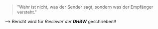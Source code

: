 > "Wahr ist nicht, was der Sender sagt, sondern was der Empfänger versteht."

--> Bericht wird für _Reviewer der **DHBW**_ geschrieben!!

